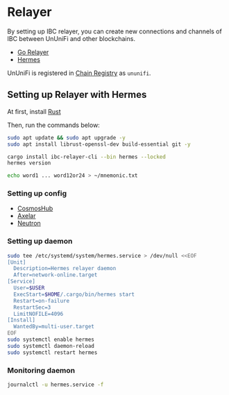 # Relayer

By setting up IBC relayer, you can create new connections and channels of IBC between UnUniFi and other blockchains.

- [Go Relayer](https://github.com/cosmos/relayer)
- [Hermes](https://hermes.informal.systems/)

UnUniFi is registered in [Chain Registry](https://github.com/cosmos/chain-registry) as `ununifi`.

## Setting up Relayer with Hermes

At first, install [Rust](https://www.rust-lang.org/tools/install)

Then, run the commands below:

```bash
sudo apt update && sudo apt upgrade -y
sudo apt install librust-openssl-dev build-essential git -y

cargo install ibc-relayer-cli --bin hermes --locked
hermes version

echo word1 ... word12or24 > ~/mnemonic.txt
```

### Setting up config

- [CosmosHub](./relayer/cosmoshub.md)
- [Axelar](./relayer/axelar.md)
- [Neutron](./relayer/neutron.md)

### Setting up daemon

```bash
sudo tee /etc/systemd/system/hermes.service > /dev/null <<EOF
[Unit]
  Description=Hermes relayer daemon
  After=network-online.target
[Service]
  User=$USER
  ExecStart=$HOME/.cargo/bin/hermes start
  Restart=on-failure
  RestartSec=3
  LimitNOFILE=4096
[Install]
  WantedBy=multi-user.target
EOF
sudo systemctl enable hermes
sudo systemctl daemon-reload
sudo systemctl restart hermes
```

### Monitoring daemon

```bash
journalctl -u hermes.service -f
```
